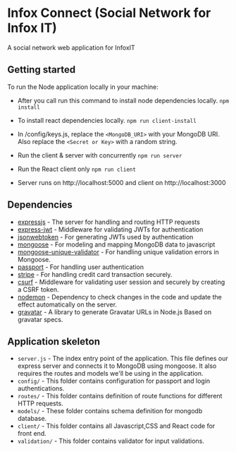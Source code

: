 
# Infox Connect (Social Network for Infox IT)

A social network web application for InfoxIT
## Getting started

To run the Node application locally in your machine: 


- After you call run this command to install node dependencies locally.
``npm install``

- To install react dependencies locally.
``npm run client-install``



- In /config/keys.js, replace the `<MongoDB_URI>` with your MongoDB URI. Also replace the `<Secret or Key>` with a random string.

- Run the client & server with concurrently
``npm run server``

- Run the React client only
``npm run client``

- Server runs on http://localhost:5000 and client on http://localhost:3000


## Dependencies

- [expressjs](https://github.com/expressjs/express) - The server for handling and routing HTTP requests
- [express-jwt](https://github.com/auth0/express-jwt) - Middleware for validating JWTs for authentication
- [jsonwebtoken](https://github.com/auth0/node-jsonwebtoken) - For generating JWTs used by authentication
- [mongoose](https://github.com/Automattic/mongoose) - For modeling and mapping MongoDB data to javascript 
- [mongoose-unique-validator](https://github.com/blakehaswell/mongoose-unique-validator) - For handling unique validation errors in Mongoose.
- [passport](https://github.com/jaredhanson/passport) - For handling user authentication
- [stripe](https://stripe.com/docs/stripe-js/) - For handling credit card transaction securely.
- [csurf](https://github.com/expressjs/csurf) - Middleware for validating user session and securely by creating a CSRF token.
- [nodemon](https://github.com/remy/nodemon) - Dependency to check changes in the code and update the effect automatically on the server. 
- [gravatar](https://github.com/emerleite/node-gravatar) - A library to generate Gravatar URLs in Node.js Based on gravatar specs.


## Application skeleton

- `server.js` - The index entry point of the application. This file defines our express server and connects it to MongoDB using mongoose. It also requires the routes and models we'll be using in the application.
- `config/` - This folder contains configuration for passport and login authentications.
- `routes/` - This folder contains definition of route functions for different HTTP requests.
- `models/` - These folder contains schema definition for mongodb database.
- `client/`  - This folder contains all Javascript,CSS and React code for front end.
- `validation/` - This folder contains validator for input validations.



<br />

